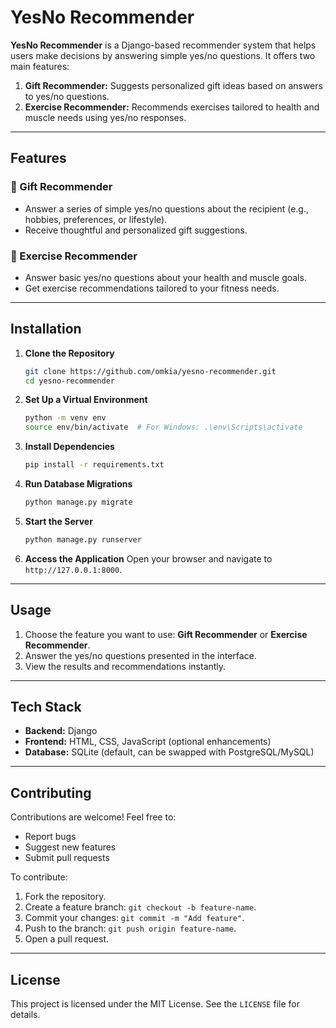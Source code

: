 # YesNo Recommender

**YesNo Recommender** is a Django-based recommender system that helps users make decisions by answering simple yes/no questions. It offers two main features:
1. **Gift Recommender:** Suggests personalized gift ideas based on answers to yes/no questions.
2. **Exercise Recommender:** Recommends exercises tailored to health and muscle needs using yes/no responses.

---

## Features

### 🎁 Gift Recommender
- Answer a series of simple yes/no questions about the recipient (e.g., hobbies, preferences, or lifestyle).
- Receive thoughtful and personalized gift suggestions.

### 💪 Exercise Recommender
- Answer basic yes/no questions about your health and muscle goals.
- Get exercise recommendations tailored to your fitness needs.

---

## Installation

1. **Clone the Repository**
   ```bash
   git clone https://github.com/omkia/yesno-recommender.git
   cd yesno-recommender
   ```

2. **Set Up a Virtual Environment**
   ```bash
   python -m venv env
   source env/bin/activate  # For Windows: .\env\Scripts\activate
   ```

3. **Install Dependencies**
   ```bash
   pip install -r requirements.txt
   ```

4. **Run Database Migrations**
   ```bash
   python manage.py migrate
   ```

5. **Start the Server**
   ```bash
   python manage.py runserver
   ```

6. **Access the Application**
   Open your browser and navigate to `http://127.0.0.1:8000`.

---

## Usage
1. Choose the feature you want to use: **Gift Recommender** or **Exercise Recommender**.
2. Answer the yes/no questions presented in the interface.
3. View the results and recommendations instantly.

---

## Tech Stack
- **Backend:** Django
- **Frontend:** HTML, CSS, JavaScript (optional enhancements)
- **Database:** SQLite (default, can be swapped with PostgreSQL/MySQL)

---

## Contributing
Contributions are welcome! Feel free to:
- Report bugs
- Suggest new features
- Submit pull requests

To contribute:
1. Fork the repository.
2. Create a feature branch: `git checkout -b feature-name`.
3. Commit your changes: `git commit -m "Add feature"`.
4. Push to the branch: `git push origin feature-name`.
5. Open a pull request.

---

## License
This project is licensed under the MIT License. See the `LICENSE` file for details.

